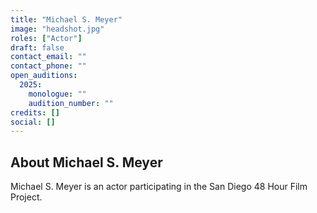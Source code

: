 ```yaml
---
title: "Michael S. Meyer"
image: "headshot.jpg"
roles: ["Actor"]
draft: false
contact_email: ""
contact_phone: ""
open_auditions:
  2025:
    monologue: ""
    audition_number: ""
credits: []
social: []
---
```


## About Michael S. Meyer

Michael S. Meyer is an actor participating in the San Diego 48 Hour Film Project.
